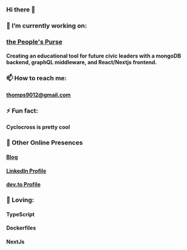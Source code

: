 ### Hi there 👋

### 🔭 I’m currently working on: 
 ### [the People's Purse](https://peoplespurse.org)
 #### Creating an educational tool for future civic leaders with a mongoDB backend, graphQL middleware, and React/Nextjs frontend.
 

### 📫 How to reach me: 
 #### thomps9012@gmail.com
 
### ⚡ Fun fact: 
 #### Cyclocross is pretty cool

### 🦣 Other Online Presences
  #### [Blog](https://thomps9012-github-io.vercel.app/)
  #### [LinkedIn Profile](https://www.linkedin.com/in/samuel-joseph-thompson/)
  #### [dev.to Profile](https://dev.to/thomps9012)
  
### 🌱 Loving:
  #### TypeScript
  #### Dockerfiles
  #### NextJs
